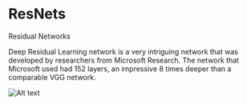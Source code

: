 # ResNets
Residual Networks

Deep Residual Learning network is a very intriguing network that was developed by researchers from Microsoft Research.
The network that Microsoft used had 152 layers, an impressive 8 times deeper than a comparable VGG network.

![Alt text](https://github.com/papajijaat/ResNets/blob/master/ResNEt.jpg "ResNet")
